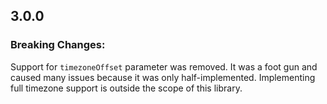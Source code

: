 ## 3.0.0

### Breaking Changes:

Support for `timezoneOffset` parameter was removed. It was a foot gun and caused many issues because it was only half-implemented. Implementing full timezone support is outside the scope of this library.